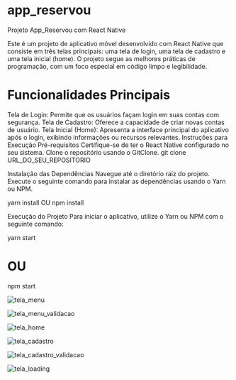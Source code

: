 # app_reservou

Projeto App_Reservou com React Native

Este é um projeto de aplicativo móvel desenvolvido com React Native que consiste em três telas principais: uma tela de login, 
uma tela de cadastro e uma tela inicial (home). O projeto segue as melhores práticas de programação, com um foco especial em código limpo e legibilidade.

# Funcionalidades Principais
Tela de Login: Permite que os usuários façam login em suas contas com segurança.
Tela de Cadastro: Oferece a capacidade de criar novas contas de usuário.
Tela Inicial (Home): Apresenta a interface principal do aplicativo após o login, exibindo informações ou recursos relevantes.
Instruções para Execução
Pré-requisitos
Certifique-se de ter o React Native configurado no seu sistema.
Clone o repositório usando o GitClone.
git clone URL_DO_SEU_REPOSITORIO

Instalação das Dependências
Navegue até o diretório raiz do projeto.
Execute o seguinte comando para instalar as dependências usando o Yarn ou NPM.

yarn install
OU
npm install

Execução do Projeto
Para iniciar o aplicativo, utilize o Yarn ou NPM com o seguinte comando:

yarn start
# OU
npm start

![tela_menu](https://github.com/WenerRodrigo/app_reservou/assets/106413124/45d9afa5-034e-4197-9f1a-29fd0ef31872)

![tela_menu_validacao](https://github.com/WenerRodrigo/app_reservou/assets/106413124/8b508aeb-78b8-4f26-b783-a7550ba5691e)

![tela_home](https://github.com/WenerRodrigo/app_reservou/assets/106413124/2802ab8b-cef3-4553-bf37-f72a9cec52db)

![tela_cadastro](https://github.com/WenerRodrigo/app_reservou/assets/106413124/1d049e70-7826-499f-997f-e15a28a83706)

![tela_cadastro_validacao](https://github.com/WenerRodrigo/app_reservou/assets/106413124/ae9ae2fb-5507-4c9a-b720-1fe13ae77388)

![tela_loading](https://github.com/WenerRodrigo/app_reservou/assets/106413124/a152dc4d-dd1d-4683-8324-114dc4fae660)






